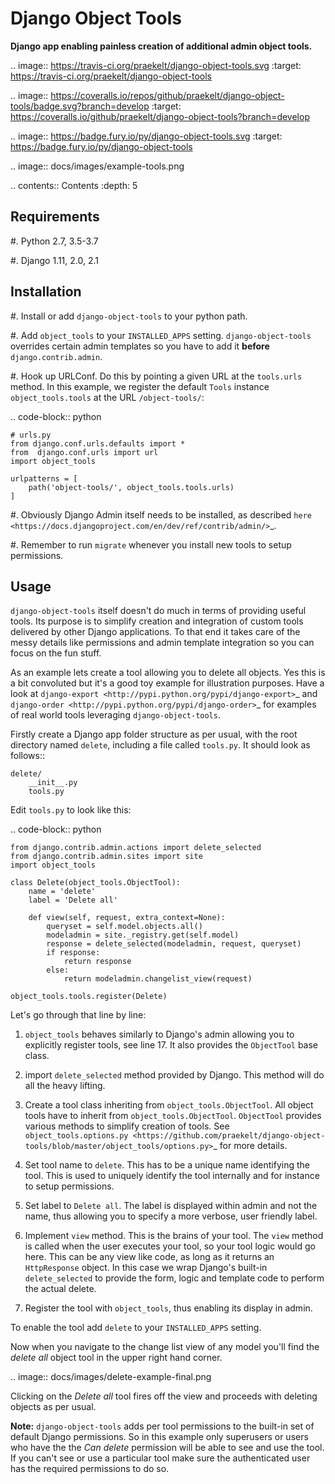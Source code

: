 Django Object Tools
===================
**Django app enabling painless creation of additional admin object tools.**

.. image:: https://travis-ci.org/praekelt/django-object-tools.svg
    :target: https://travis-ci.org/praekelt/django-object-tools

.. image:: https://coveralls.io/repos/github/praekelt/django-object-tools/badge.svg?branch=develop
    :target: https://coveralls.io/github/praekelt/django-object-tools?branch=develop

.. image:: https://badge.fury.io/py/django-object-tools.svg
    :target: https://badge.fury.io/py/django-object-tools

.. image:: docs/images/example-tools.png

.. contents:: Contents
    :depth: 5

Requirements
------------

#. Python 2.7, 3.5-3.7

#. Django 1.11, 2.0, 2.1

Installation
------------
#. Install or add ``django-object-tools`` to your python path.

#. Add ``object_tools`` to your ``INSTALLED_APPS`` setting. ``django-object-tools`` overrides certain admin templates so you have to add it **before** ``django.contrib.admin``.

#. Hook up URLConf. Do this by pointing a given URL at the ``tools.urls`` method. In this example, we register the default ``Tools`` instance ``object_tools.tools`` at the URL ``/object-tools/``:

   .. code-block:: python

    # urls.py
    from django.conf.urls.defaults import *
    from  django.conf.urls import url
    import object_tools

    urlpatterns = [
        path('object-tools/', object_tools.tools.urls)
    ]

#. Obviously Django Admin itself needs to be installed, as described `here <https://docs.djangoproject.com/en/dev/ref/contrib/admin/>`_.

#. Remember to run ``migrate`` whenever you install new tools to setup permissions.

Usage
-----

``django-object-tools`` itself doesn't do much in terms of providing useful tools. Its purpose is to simplify creation and integration of custom tools delivered by other Django applications. To that end it takes care of the messy details like permissions and admin template integration so you can focus on the fun stuff.

As an example lets create a tool allowing you to delete all objects. Yes this is a bit convoluted but it's a good toy example for illustration purposes. Have a look at `django-export <http://pypi.python.org/pypi/django-export>`_ and `django-order <http://pypi.python.org/pypi/django-order>`_ for examples of real world tools leveraging ``django-object-tools``.

Firstly create a Django app folder structure as per usual, with the root directory named ``delete``, including a file called ``tools.py``. It should look as follows::

    delete/
        __init__.py
        tools.py

Edit ``tools.py`` to look like this:

.. code-block:: python

    from django.contrib.admin.actions import delete_selected
    from django.contrib.admin.sites import site
    import object_tools

    class Delete(object_tools.ObjectTool):
        name = 'delete'
        label = 'Delete all'

        def view(self, request, extra_context=None):
            queryset = self.model.objects.all()
            modeladmin = site._registry.get(self.model)
            response = delete_selected(modeladmin, request, queryset)
            if response:
                return response
            else:
                return modeladmin.changelist_view(request)

    object_tools.tools.register(Delete)

Let's go through that line by line:

1. ``object_tools`` behaves similarly to Django's admin allowing you to explicitly register tools, see line 17. It also provides the ``ObjectTool`` base class.

3. import ``delete_selected`` method provided by Django. This method will do all the heavy lifting.

5. Create a tool class inheriting from ``object_tools.ObjectTool``. All object tools have to inherit from ``object_tools.ObjectTool``. ``ObjectTool`` provides various methods to simplify creation of tools. See `object_tools.options.py <https://github.com/praekelt/django-object-tools/blob/master/object_tools/options.py>`_ for more details.

6. Set tool name to ``delete``. This has to be a unique name identifying the tool. This is used to uniquely identify the tool internally and for instance to setup permissions.

7. Set label to ``Delete all``. The label is displayed within admin and not the name, thus allowing you to specify a more verbose, user friendly label.

9. Implement ``view`` method. This is the brains of your tool. The ``view`` method is called when the user executes your tool, so your tool logic would go here. This can be any view like code, as long as it returns an ``HttpResponse`` object. In this case we wrap Django's built-in ``delete_selected`` to provide the form, logic and template code to perform the actual delete.

17. Register the tool with ``object_tools``, thus enabling its display in admin.

To enable the tool add ``delete`` to your ``INSTALLED_APPS`` setting.

Now when you navigate to the change list view of any model you'll find the *delete all* object tool in the upper right hand corner.

.. image:: docs/images/delete-example-final.png

Clicking on the *Delete all* tool fires off the view and proceeds with deleting objects as per usual.

**Note:** ``django-object-tools`` adds per tool permissions to the built-in set of default Django permissions. So in this example only superusers or users who have the the *Can delete <model>* permission will be able to see and use the tool. If you can't see or use a particular tool make sure the authenticated user has the required permissions to do so.
